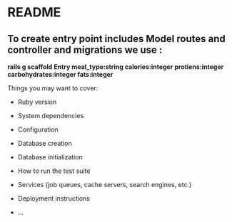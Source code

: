 # README

## To create entry point includes Model routes and controller and migrations we use :

**rails g scaffold Entry meal_type:string calories:integer protiens:integer carbohydrates:integer fats:integer**

Things you may want to cover:

* Ruby version

* System dependencies

* Configuration

* Database creation

* Database initialization

* How to run the test suite

* Services (job queues, cache servers, search engines, etc.)

* Deployment instructions

* ...
